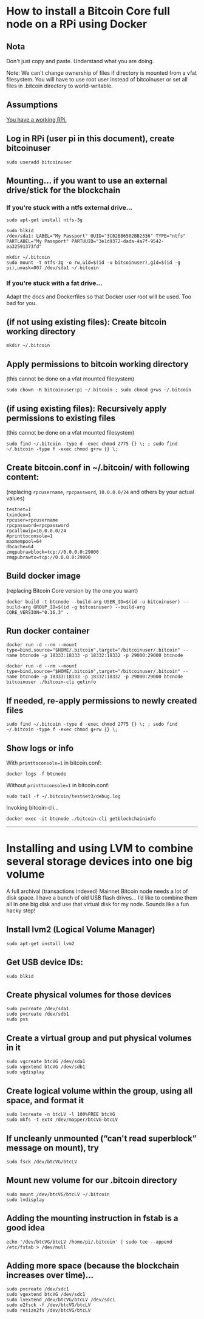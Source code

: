 
# How to install a Bitcoin Core full node on a RPi using Docker

## Nota

Don't just copy and paste.  Understand what you are doing.

Note: We can't change ownership of files if directory is mounted from a vfat filesystem.  You will have to use root user instead of bitcoinuser or set all files in .bitcoin directory to world-writable.

## Assumptions

[You have a working RPi.](..)

## Log in RPi (user pi in this document), create bitcoinuser

```shell
sudo useradd bitcoinuser
```

## Mounting... if you want to use an external drive/stick for the blockchain

### If you're stuck with a ntfs external drive...

```shell
sudo apt-get install ntfs-3g
```

```shell
sudo blkid
/dev/sda1: LABEL="My Passport" UUID="3C02BB6502BB2336" TYPE="ntfs" PARTLABEL="My Passport" PARTUUID="3e1d9372-dada-4a7f-9542-ea32591373fd"
```

```shell
mkdir ~/.bitcoin
sudo mount -t ntfs-3g -o rw,uid=$(id -u bitcoinuser),gid=$(id -g pi),umask=007 /dev/sda1 ~/.bitcoin
```

### If you're stuck with a fat drive...

Adapt the docs and Dockerfiles so that Docker user root will be used.  Too bad for you.

## (if not using existing files): Create bitcoin working directory

```shell
mkdir ~/.bitcoin
```

## Apply permissions to bitcoin working directory
(this cannot be done on a vfat mounted filesystem)

```shell
sudo chown -R bitcoinuser:pi ~/.bitcoin ; sudo chmod g+ws ~/.bitcoin
```

## (if using existing files): Recursively apply permissions to existing files
(this cannot be done on a vfat mounted filesystem)

```shell
sudo find ~/.bitcoin -type d -exec chmod 2775 {} \; ; sudo find ~/.bitcoin -type f -exec chmod g+rw {} \;
```

## Create bitcoin.conf in ~/.bitcoin/ with following content:
(replacing `rpcusername`, `rpcpassword`, `10.0.0.0/24` and others by your actual values)

```properties
testnet=1
txindex=1
rpcuser=rpcusername
rpcpassword=rpcpassword
rpcallowip=10.0.0.0/24
#printtoconsole=1
maxmempool=64
dbcache=64
zmqpubrawblock=tcp://0.0.0.0:29000
zmqpubrawtx=tcp://0.0.0.0:29000
```

## Build docker image
(replacing Bitcoin Core version by the one you want)

```shell
docker build -t btcnode --build-arg USER_ID=$(id -u bitcoinuser) --build-arg GROUP_ID=$(id -g bitcoinuser) --build-arg CORE_VERSION="0.16.3" .
```

## Run docker container

```shell
docker run -d --rm --mount type=bind,source="$HOME/.bitcoin",target="/bitcoinuser/.bitcoin" --name btcnode -p 18333:18333 -p 18332:18332 -p 29000:29000 btcnode
```

```shell
docker run -d --rm --mount type=bind,source="$HOME/.bitcoin",target="/bitcoinuser/.bitcoin" --name btcnode -p 18333:18333 -p 18332:18332 -p 29000:29000 btcnode bitcoinuser ./bitcoin-cli getinfo
```

## If needed, re-apply permissions to newly created files

```shell
sudo find ~/.bitcoin -type d -exec chmod 2775 {} \; ; sudo find ~/.bitcoin -type f -exec chmod g+rw {} \;
```

## Show logs or info

With `printtoconsole=1` in bitcoin.conf:

```shell
docker logs -f btcnode
```

Without `printtoconsole=1` in bitcoin.conf:

```shell
sudo tail -f ~/.bitcoin/testnet3/debug.log
```

Invoking bitcoin-cli…

```shell
docker exec -it btcnode ./bitcoin-cli getblockchaininfo
```

---

# Installing and using LVM to combine several storage devices into one big volume

A full archival (transactions indexed) Mainnet Bitcoin node needs a lot of disk space.  I have a bunch of old USB flash drives… I’d like to combine them all in one big disk and use that virtual disk for my node.  Sounds like a fun hacky step!

## Install lvm2 (Logical Volume Manager)

```shell
sudo apt-get install lvm2
```

## Get USB device IDs:

```shell
sudo blkid
```

## Create physical volumes for those devices

```shell
sudo pvcreate /dev/sda1
sudo pvcreate /dev/sdb1
sudo pvs
```

## Create a virtual group and put physical volumes in it

```shell
sudo vgcreate btcVG /dev/sda1
sudo vgextend btcVG /dev/sdb1
sudo vgdisplay
```

## Create logical volume within the group, using all space, and format it

```shell
sudo lvcreate -n btcLV -l 100%FREE btcVG
sudo mkfs -t ext4 /dev/mapper/btcVG-btcLV
```

## If uncleanly unmounted (“can't read superblock” message on mount), try

```shell
sudo fsck /dev/btcVG/btcLV
```

## Mount new volume for our .bitcoin directory

```shell
sudo mount /dev/btcVG/btcLV ~/.bitcoin
sudo lvdisplay
```

## Adding the mounting instruction in fstab is a good idea

```shell
echo '/dev/btcVG/btcLV /home/pi/.bitcoin' | sudo tee --append /etc/fstab > /dev/null
```

## Adding more space (because the blockchain increases over time)...

```shell
sudo pvcreate /dev/sdc1
sudo vgextend btcVG /dev/sdc1
sudo lvextend /dev/btcVG/btcLV /dev/sdc1
sudo e2fsck -f /dev/btcVG/btcLV
sudo resize2fs /dev/btcVG/btcLV
```
